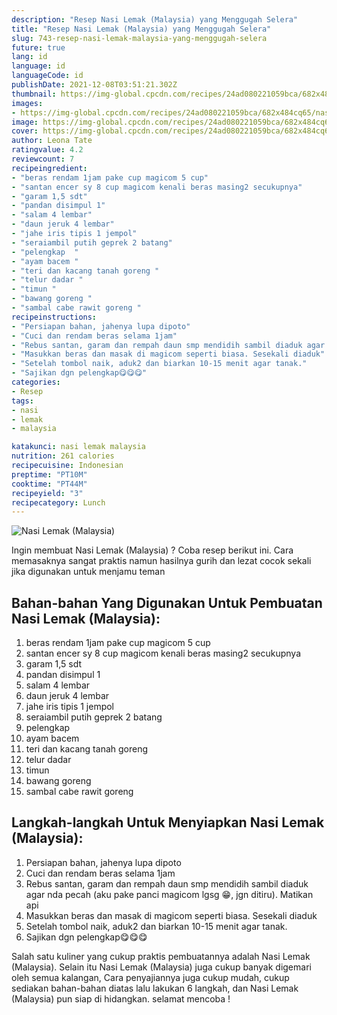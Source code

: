 ```yaml
---
description: "Resep Nasi Lemak (Malaysia) yang Menggugah Selera"
title: "Resep Nasi Lemak (Malaysia) yang Menggugah Selera"
slug: 743-resep-nasi-lemak-malaysia-yang-menggugah-selera
future: true
lang: id
language: id
languageCode: id
publishDate: 2021-12-08T03:51:21.302Z 
thumbnail: https://img-global.cpcdn.com/recipes/24ad080221059bca/682x484cq65/nasi-lemak-malaysia-foto-resep-utama.png
images:
- https://img-global.cpcdn.com/recipes/24ad080221059bca/682x484cq65/nasi-lemak-malaysia-foto-resep-utama.png
image: https://img-global.cpcdn.com/recipes/24ad080221059bca/682x484cq65/nasi-lemak-malaysia-foto-resep-utama.png
cover: https://img-global.cpcdn.com/recipes/24ad080221059bca/682x484cq65/nasi-lemak-malaysia-foto-resep-utama.png
author: Leona Tate
ratingvalue: 4.2
reviewcount: 7
recipeingredient:
- "beras rendam 1jam pake cup magicom 5 cup"
- "santan encer sy 8 cup magicom kenali beras masing2 secukupnya"
- "garam 1,5 sdt"
- "pandan disimpul 1"
- "salam 4 lembar"
- "daun jeruk 4 lembar"
- "jahe iris tipis 1 jempol"
- "seraiambil putih geprek 2 batang"
- "pelengkap  "
- "ayam bacem "
- "teri dan kacang tanah goreng "
- "telur dadar "
- "timun "
- "bawang goreng "
- "sambal cabe rawit goreng "
recipeinstructions:
- "Persiapan bahan, jahenya lupa dipoto"
- "Cuci dan rendam beras selama 1jam"
- "Rebus santan, garam dan rempah daun smp mendidih sambil diaduk agar nda pecah (aku pake panci magicom lgsg 😁, jgn ditiru). Matikan api"
- "Masukkan beras dan masak di magicom seperti biasa. Sesekali diaduk"
- "Setelah tombol naik, aduk2 dan biarkan 10-15 menit agar tanak."
- "Sajikan dgn pelengkap😋😋😋"
categories:
- Resep
tags:
- nasi
- lemak
- malaysia

katakunci: nasi lemak malaysia 
nutrition: 261 calories
recipecuisine: Indonesian
preptime: "PT10M"
cooktime: "PT44M"
recipeyield: "3"
recipecategory: Lunch
---
```



![Nasi Lemak (Malaysia)](https://img-global.cpcdn.com/recipes/24ad080221059bca/682x484cq65/nasi-lemak-malaysia-foto-resep-utama.png)

Ingin membuat Nasi Lemak (Malaysia) ? Coba resep berikut ini. Cara memasaknya sangat praktis namun hasilnya gurih dan lezat cocok sekali jika digunakan untuk menjamu teman

<!--inarticleads1-->

## Bahan-bahan Yang Digunakan Untuk Pembuatan Nasi Lemak (Malaysia):

1. beras rendam 1jam pake cup magicom 5 cup
1. santan encer sy 8 cup magicom kenali beras masing2 secukupnya
1. garam 1,5 sdt
1. pandan disimpul 1
1. salam 4 lembar
1. daun jeruk 4 lembar
1. jahe iris tipis 1 jempol
1. seraiambil putih geprek 2 batang
1. pelengkap  
1. ayam bacem 
1. teri dan kacang tanah goreng 
1. telur dadar 
1. timun 
1. bawang goreng 
1. sambal cabe rawit goreng 



<!--inarticleads2-->

## Langkah-langkah Untuk Menyiapkan Nasi Lemak (Malaysia):

1. Persiapan bahan, jahenya lupa dipoto
1. Cuci dan rendam beras selama 1jam
1. Rebus santan, garam dan rempah daun smp mendidih sambil diaduk agar nda pecah (aku pake panci magicom lgsg 😁, jgn ditiru). Matikan api
1. Masukkan beras dan masak di magicom seperti biasa. Sesekali diaduk
1. Setelah tombol naik, aduk2 dan biarkan 10-15 menit agar tanak.
1. Sajikan dgn pelengkap😋😋😋




Salah satu kuliner yang cukup praktis pembuatannya adalah  Nasi Lemak (Malaysia). Selain itu  Nasi Lemak (Malaysia)  juga cukup banyak digemari oleh semua kalangan, Cara penyajiannya juga cukup mudah, cukup sediakan bahan-bahan diatas lalu lakukan 6 langkah, dan  Nasi Lemak (Malaysia)  pun siap di hidangkan. selamat mencoba !
